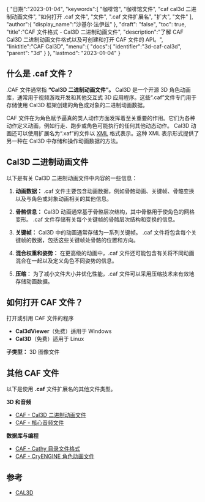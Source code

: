 {
"日期":"2023-01-04",
   "keywords":[
"咖啡馆",
"咖啡馆文件",
"caf cal3d 二进制动画文件",
"如何打开 .caf 文件",
"文件",
".caf 文件扩展名",
"扩大",
"文件"
],
   "author":{
"display_name":"沙基尔·法伊兹"
},
"draft": "false",
"toc": true,
"title":"CAF 文件格式 - Cal3D 二进制动画文件",
   "description":"了解 CAF Cal3D 二进制动画文件格式以及可创建和打开 CAF 文件的 API。",
"linktitle":"CAF Cal3D",
   "menu":{
      "docs":{
         "identifier":"3d-caf-cal3d",
"parent": "3d"
}
},
"lastmod": "2023-01-04"
}

## 什么是 .caf 文件？

.CAF 文件通常指 **“Cal3D 二进制动画文件”。** Cal3D 是一个开源 3D 角色动画库，通常用于视频游戏开发和其他交互式 3D 应用程序。这些“.caf”文件专门用于存储使用 Cal3D 框架创建的角色或对象的二进制动画数据。

CAF 文件在为角色赋予逼真的类人动作方面发挥着至关重要的作用。它们为各种动作定义动画，例如行走、跑步或角色可能执行的任何其他动态动作。 Cal3D 动画还可以使用扩展名为“.xaf”的文件以 [XML](/zh/web/xml/) 格式表示。这种 XML 表示形式提供了另一种在 Cal3D 中存储和操作动画数据的方法。

## Cal3D 二进制动画文件

以下是有关 Cal3D 二进制动画文件中内容的一些信息：

1. **动画数据：** .caf 文件主要包含动画数据，例如骨骼动画、关键帧、骨骼变换以及与角色或对象动画相关的其他信息。

2. **骨骼信息：** Cal3D 动画通常基于骨骼层次结构，其中骨骼用于使角色的网格变形。 .caf 文件存储有关每个关键帧的骨骼层次结构和变换的信息。

3. **关键帧：** Cal3D 中的动画通常存储为一系列关键帧。 .caf 文件将包含每个关键帧的数据，包括这些关键帧处骨骼的位置和方向。

4. **混合权重和姿势：** 在更高级的动画中，.caf 文件还可能包含有关将不同动画混合在一起以及定义角色不同姿势的信息。

5. **压缩：** 为了减小文件大小并优化性能，.caf 文件可以采用压缩技术来有效地存储动画数据。

## 如何打开 CAF 文件？

打开或引用 CAF 文件的程序

- **Cal3dViewer**（免费）适用于 Windows
- **Cal3D**（免费）适用于 Linux

**子类型：** 3D 图像文件

## 其他 CAF 文件

以下是使用 **.caf** 文件扩展名的其他文件类型。

**3D 和音频**
- [CAF - Cal3D 二进制动画文件](/zh/3d/caf-cal3d/)
- [CAF - 核心音频文件](/zh/audio/caf/)

**数据库与编程**
- [CAF - Cathy 目录文件格式](/zh/database/caf/)
- [CAF - CryENGINE 角色动画文件](/zh/programming/caf-cryengine/)

## 参考
* [CAL3D](https://github.com/mp3butcher/Cal3D)

